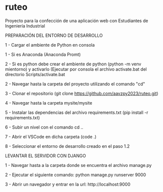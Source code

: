 # ruteo
Proyecto para la confección de una aplicación web con Estudiantes de Ingeniería Industrial

PREPARACIÓN DEL ENTORNO DE DESARROLLO

1 - Cargar el ambiente de Python en consola

  1 - Si es Anaconda (Anaconda Promt)
  
  2 - Si es python debe crear el ambiente de python (python -m venv mientorno) y activarlo (Ejecutar por consola el archivo activate.bat del directorio Scripts/activate.bat
  
2 - Navegar hasta la carpeta del proyecto utilizando el comando "cd"

3 - Clonar el repositorio (git clone https://github.com/aavzpy2023/ruteo.git)

4 - Navegar hasta la carpeta mysite/mysite

5 - Instalar las dependencias del archivo requirements.txt (pip install -r requirements.txt)

6 - Subir un nivel con el comando cd ..

7 - Abrir el VSCode en dicha carpeta (code .)

8 - Seleccionar el entorno de desarrollo creado en el paso 1.2

LEVANTAR EL SERVIDOR CON DJANGO

1 - Navegar hasta a la carpeta donde se encuentra el archivo manage.py

2 - Ejecutar el siguiente comando: python manage.py runserver 9000

3 - Abrir un navegador y entrar en la url: http://localhost:9000
